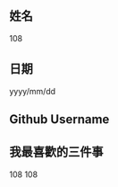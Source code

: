 姓名
----
108

日期
----
yyyy/mm/dd

Github Username
---------------


我最喜歡的三件事
---------------
108
108
